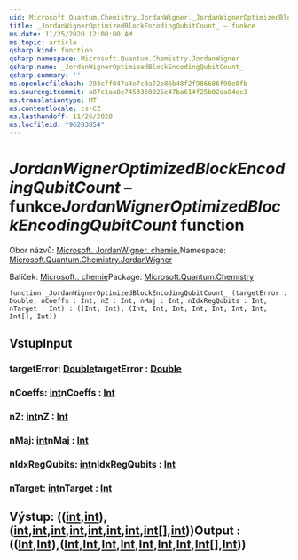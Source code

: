 ```yaml
---
uid: Microsoft.Quantum.Chemistry.JordanWigner._JordanWignerOptimizedBlockEncodingQubitCount_
title: _JordanWignerOptimizedBlockEncodingQubitCount_ – funkce
ms.date: 11/25/2020 12:00:00 AM
ms.topic: article
qsharp.kind: function
qsharp.namespace: Microsoft.Quantum.Chemistry.JordanWigner
qsharp.name: _JordanWignerOptimizedBlockEncodingQubitCount_
qsharp.summary: ''
ms.openlocfilehash: 293cff047a4e7c3a72b86b48f2f986606f90e0fb
ms.sourcegitcommit: a87c1aa8e7453360025e47ba614f25b02ea84ec3
ms.translationtype: MT
ms.contentlocale: cs-CZ
ms.lasthandoff: 11/26/2020
ms.locfileid: "96203854"
---
```

# <a name="_jordanwigneroptimizedblockencodingqubitcount_-function"></a><span data-ttu-id="cc58e-102">_JordanWignerOptimizedBlockEncodingQubitCount_ – funkce</span><span class="sxs-lookup"><span data-stu-id="cc58e-102">_JordanWignerOptimizedBlockEncodingQubitCount_ function</span></span>

<span data-ttu-id="cc58e-103">Obor názvů: [Microsoft. JordanWigner. chemie.](xref:Microsoft.Quantum.Chemistry.JordanWigner)</span><span class="sxs-lookup"><span data-stu-id="cc58e-103">Namespace: [Microsoft.Quantum.Chemistry.JordanWigner](xref:Microsoft.Quantum.Chemistry.JordanWigner)</span></span>

<span data-ttu-id="cc58e-104">Balíček: [Microsoft.. chemie](https://nuget.org/packages/Microsoft.Quantum.Chemistry)</span><span class="sxs-lookup"><span data-stu-id="cc58e-104">Package: [Microsoft.Quantum.Chemistry](https://nuget.org/packages/Microsoft.Quantum.Chemistry)</span></span>




```qsharp
function _JordanWignerOptimizedBlockEncodingQubitCount_ (targetError : Double, nCoeffs : Int, nZ : Int, nMaj : Int, nIdxRegQubits : Int, nTarget : Int) : ((Int, Int), (Int, Int, Int, Int, Int, Int, Int, Int[], Int))
```


## <a name="input"></a><span data-ttu-id="cc58e-105">Vstup</span><span class="sxs-lookup"><span data-stu-id="cc58e-105">Input</span></span>

### <a name="targeterror--double"></a><span data-ttu-id="cc58e-106">targetError: [Double](xref:microsoft.quantum.lang-ref.double)</span><span class="sxs-lookup"><span data-stu-id="cc58e-106">targetError : [Double](xref:microsoft.quantum.lang-ref.double)</span></span>




### <a name="ncoeffs--int"></a><span data-ttu-id="cc58e-107">nCoeffs: [int](xref:microsoft.quantum.lang-ref.int)</span><span class="sxs-lookup"><span data-stu-id="cc58e-107">nCoeffs : [Int](xref:microsoft.quantum.lang-ref.int)</span></span>




### <a name="nz--int"></a><span data-ttu-id="cc58e-108">nZ: [int](xref:microsoft.quantum.lang-ref.int)</span><span class="sxs-lookup"><span data-stu-id="cc58e-108">nZ : [Int](xref:microsoft.quantum.lang-ref.int)</span></span>




### <a name="nmaj--int"></a><span data-ttu-id="cc58e-109">nMaj: [int](xref:microsoft.quantum.lang-ref.int)</span><span class="sxs-lookup"><span data-stu-id="cc58e-109">nMaj : [Int](xref:microsoft.quantum.lang-ref.int)</span></span>




### <a name="nidxregqubits--int"></a><span data-ttu-id="cc58e-110">nIdxRegQubits: [int](xref:microsoft.quantum.lang-ref.int)</span><span class="sxs-lookup"><span data-stu-id="cc58e-110">nIdxRegQubits : [Int](xref:microsoft.quantum.lang-ref.int)</span></span>




### <a name="ntarget--int"></a><span data-ttu-id="cc58e-111">nTarget: [int](xref:microsoft.quantum.lang-ref.int)</span><span class="sxs-lookup"><span data-stu-id="cc58e-111">nTarget : [Int](xref:microsoft.quantum.lang-ref.int)</span></span>





## <a name="output--intintintintintintintintintintint"></a><span data-ttu-id="cc58e-112">Výstup: (([int](xref:microsoft.quantum.lang-ref.int),[int](xref:microsoft.quantum.lang-ref.int)), ([int](xref:microsoft.quantum.lang-ref.int),[int](xref:microsoft.quantum.lang-ref.int),[int](xref:microsoft.quantum.lang-ref.int),[int](xref:microsoft.quantum.lang-ref.int),[int](xref:microsoft.quantum.lang-ref.int),[int](xref:microsoft.quantum.lang-ref.int),[int](xref:microsoft.quantum.lang-ref.int),[int](xref:microsoft.quantum.lang-ref.int)[],[int](xref:microsoft.quantum.lang-ref.int)))</span><span class="sxs-lookup"><span data-stu-id="cc58e-112">Output : (([Int](xref:microsoft.quantum.lang-ref.int),[Int](xref:microsoft.quantum.lang-ref.int)),([Int](xref:microsoft.quantum.lang-ref.int),[Int](xref:microsoft.quantum.lang-ref.int),[Int](xref:microsoft.quantum.lang-ref.int),[Int](xref:microsoft.quantum.lang-ref.int),[Int](xref:microsoft.quantum.lang-ref.int),[Int](xref:microsoft.quantum.lang-ref.int),[Int](xref:microsoft.quantum.lang-ref.int),[Int](xref:microsoft.quantum.lang-ref.int)[],[Int](xref:microsoft.quantum.lang-ref.int)))</span></span>


